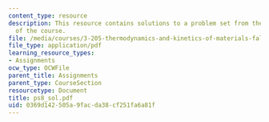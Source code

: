 ```yaml
---
content_type: resource
description: This resource contains solutions to a problem set from the kinetics segment
  of the course.
file: /media/courses/3-205-thermodynamics-and-kinetics-of-materials-fall-2006/0369d142505a9facda38cf251fa6a81f_ps8_sol.pdf
file_type: application/pdf
learning_resource_types:
- Assignments
ocw_type: OCWFile
parent_title: Assignments
parent_type: CourseSection
resourcetype: Document
title: ps8_sol.pdf
uid: 0369d142-505a-9fac-da38-cf251fa6a81f
---
```

